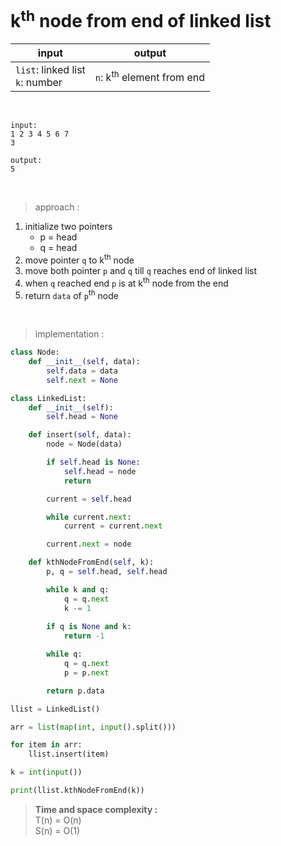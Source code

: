 # k<sup>th</sup> node from end of linked list

| input | output |
| --- | --- |
| `list`: linked list<br>`k`: number | `n`: k<sup>th</sup> element from end |

<br>

```
input: 
1 2 3 4 5 6 7
3

output:
5
```

<br>

> approach :

1. initialize two pointers
    * p = head
    * q = head
2. move pointer `q` to k<sup>th</sup> node
3. move both pointer `p` and `q` till `q` reaches end of linked list
4. when `q` reached end `p` is at k<sup>th</sup> node from the end
5. return `data` of `p`<sup>th</sup> node

<br>

> implementation :

```python
class Node:
    def __init__(self, data):
        self.data = data
        self.next = None

class LinkedList:
    def __init__(self):
        self.head = None

    def insert(self, data):
        node = Node(data)

        if self.head is None:
            self.head = node
            return

        current = self.head

        while current.next:
            current = current.next

        current.next = node

    def kthNodeFromEnd(self, k):
        p, q = self.head, self.head

        while k and q:
            q = q.next
            k -= 1
        
        if q is None and k:
            return -1

        while q:
            q = q.next
            p = p.next

        return p.data

llist = LinkedList()

arr = list(map(int, input().split()))

for item in arr:
    llist.insert(item)

k = int(input())

print(llist.kthNodeFromEnd(k))
```

> **Time and space complexity :**
<br>T(n) = O(n)
<br>S(n) = O(1)